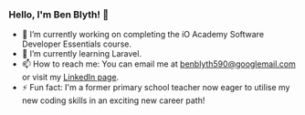 ### Hello, I'm Ben Blyth! 👋

- 🔭 I’m currently working on completing the iO Academy Software Developer Essentials course.
- 🌱 I’m currently learning Laravel. 
- 📫 How to reach me: You can email me at benblyth590@googlemail.com or visit my [LinkedIn page](https://www.linkedin.com/in/benjamin-blyth-939a1624b/?originalSubdomain=uk).
- ⚡ Fun fact: I'm a former primary school teacher now eager to utilise my new coding skills in an exciting new career path!

<!--
**bbsaint590/bbsaint590** is a ✨ _special_ ✨ repository because its `README.md` (this file) appears on your GitHub profile.

Here are some ideas to get you started:

- 🔭 I’m currently working on ...
- 🌱 I’m currently learning ...
- 👯 I’m looking to collaborate on ...
- 🤔 I’m looking for help with ...
- 💬 Ask me about ...
- 📫 How to reach me: ...
- 😄 Pronouns: ...
- ⚡ Fun fact: ...
-->
